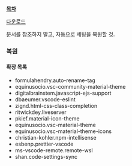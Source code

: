 **[목차](../README.md)**

[다운로드](https://code.visualstudio.com/)

문서를 참조하지 말고, 자동으로 세팅을 복원할 것.

### 복원

#### 확장 목록

- formulahendry.auto-rename-tag
- equinusocio.vsc-community-material-theme
- digitalbrainstem.javascript-ejs-support
- dbaeumer.vscode-eslint
- zignd.html-css-class-completion
- ritwickdey.liveserver
- pkief.material-icon-theme
- equinusocio.vsc-material-theme
- equinusocio.vsc-material-theme-icons
- christian-kohler.npm-intellisense
- esbenp.prettier-vscode
- ms-vscode-remote.remote-wsl
- shan.code-settings-sync
